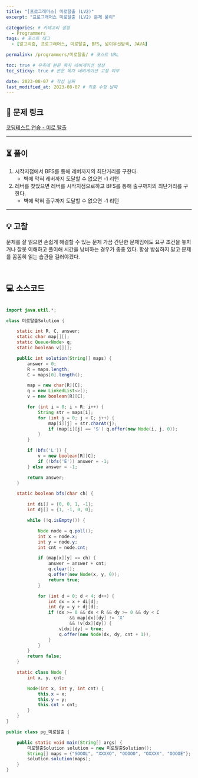 ```yaml
---
title: "[프로그래머스] 미로탈출 (LV2)"
excerpt: "프로그래머스 미로탈출 (LV2) 문제 풀이"

categories: # 카테고리 설정
  - Programmers
tags: # 포스트 태그
  - [알고리즘, 프로그래머스, 미로탈출, BFS, 넓이우선탐색, JAVA]

permalink: /programmers/미로탈출/ # 포스트 URL

toc: true # 우측에 본문 목차 네비게이션 생성
toc_sticky: true # 본문 목차 네비게이션 고정 여부

date: 2023-08-07 # 작성 날짜
last_modified_at: 2023-08-07 # 최종 수정 날짜
---
```


## 🔗 **문제 링크**

<!-- 문제 링크 -->

[코딩테스트 연습 - 미로 탈출](https://school.programmers.co.kr/learn/courses/30/lessons/159993)

---

## ⏳ **풀이**

<!-- 문제 풀이 -->

1. 시작지점에서 BFS를 통해 레버까지의 최단거리를 구한다.
   - 벽에 막혀 레버까지 도달할 수 없으면 -1 리턴
2. 레버를 찾았으면 레버를 시작지점으로하고 BFS를 통해 출구까지의 최단거리를 구한다.
   - 벽에 막혀 출구까지 도달할 수 없으면 -1 리턴
   <!-- 문제 풀이 -->

---

## 💡 **고찰**

<!-- 고찰 -->

문제를 잘 읽으면 손쉽게 해결할 수 있는 문제
가끔 간단한 문제임에도 요구 조건을 놓치거나 잘못 이해하고 풀이해 시간을 낭비하는 경우가 종종 있다.
항상 방심하지 말고 문제를 꼼꼼히 읽는 습관을 길러야겠다.

<!-- 고찰 -->

<br/>

## 💻 **소스코드**

<!-- 소스코드 -->

```java

import java.util.*;

class 미로탈출Solution {

    static int R, C, answer;
    static char map[][];
    static Queue<Node> q;
    static boolean v[][];

    public int solution(String[] maps) {
        answer = 0;
        R = maps.length;
        C = maps[0].length();

        map = new char[R][C];
        q = new LinkedList<>();
        v = new boolean[R][C];

        for (int i = 0; i < R; i++) {
            String str = maps[i];
            for (int j = 0; j < C; j++) {
                map[i][j] = str.charAt(j);
                if (map[i][j] == 'S') q.offer(new Node(i, j, 0));
            }
        }

        if (bfs('L')) {
            v = new boolean[R][C];
            if (!bfs('E')) answer = -1;
        } else answer = -1;

        return answer;
    }

    static boolean bfs(char ch) {

        int di[] = {0, 0, 1, -1};
        int dj[] = {1, -1, 0, 0};

        while (!q.isEmpty()) {

            Node node = q.poll();
            int x = node.x;
            int y = node.y;
            int cnt = node.cnt;

            if (map[x][y] == ch) {
                answer = answer + cnt;
                q.clear();
                q.offer(new Node(x, y, 0));
                return true;
            }

            for (int d = 0; d < 4; d++) {
                int dx = x + di[d];
                int dy = y + dj[d];
                if (dx >= 0 && dx < R && dy >= 0 && dy < C
                        && map[dx][dy] != 'X'
                        && !v[dx][dy]) {
                    v[dx][dy] = true;
                    q.offer(new Node(dx, dy, cnt + 1));
                }
            }
        }
        return false;
    }

    static class Node {
        int x, y, cnt;

        Node(int x, int y, int cnt) {
            this.x = x;
            this.y = y;
            this.cnt = cnt;
        }
    }
}

public class pg_미로탈출 {

    public static void main(String[] args) {
        미로탈출Solution solution = new 미로탈출Solution();
        String[] maps = {"SOOOL", "XXXXO", "OOOOO", "OXXXX", "OOOOE"};
        solution.solution(maps);
    }
}

```

